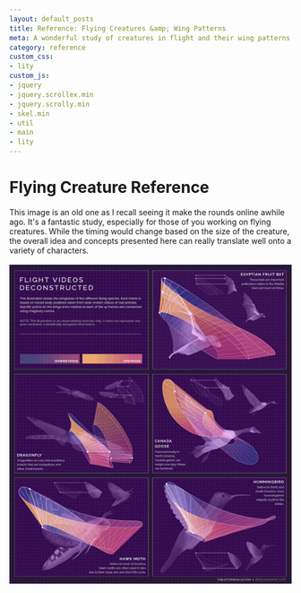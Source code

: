 ```yaml
---
layout: default_posts
title: Reference: Flying Creatures &amp; Wing Patterns
meta: A wonderful study of creatures in flight and their wing patterns in .GIF format. Beautiful reference for any flying creature/character you are working on.
category: reference
custom_css:
- lity
custom_js:
- jquery
- jquery.scrollex.min
- jquery.scrolly.min
- skel.min
- util
- main
- lity
---
```

<h1 class="major">Flying Creature Reference</h1>
This image is an old one as I recall seeing it make the rounds online awhile ago. It's a fantastic study, especially for those of you working on flying creatures. While the timing would change based on the size of the creature, the overall idea and concepts presented here can really translate well onto a variety of characters.
<br />
<br />
<div>
    <span class="image fit">
        <img src="images/lEanx42.gif" alt="Wing Pattern Reference"/>
    </span>
</div>




